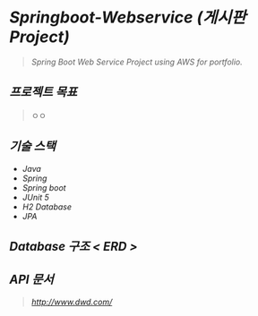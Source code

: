 # *Springboot-Webservice (게시판 Project)*
> *Spring Boot Web Service Project using AWS for portfolio.*

## *프로젝트 목표*
> ㅇㅇ

## *기술 스택*
- *Java*
- *Spring*
- *Spring boot*
- *JUnit 5*
- *H2 Database*
- *JPA*

## *Database 구조 < ERD >*

## *API 문서*
> *http://www.dwd.com/*
